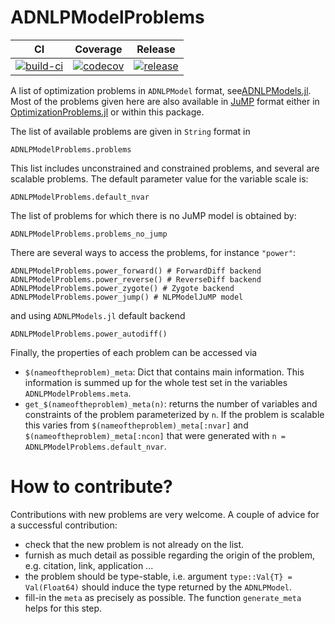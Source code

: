 # ADNLPModelProblems

<!---
| **Documentation** | **CI** | **Coverage** | **Release** | **DOI** |
|:-----------------:|:------:|:------------:|:-----------:|:-------:|
| [![docs-stable][docs-stable-img]][docs-stable-url] [![docs-dev][docs-dev-img]][docs-dev-url] | [![build-ci][build-ci-img]][build-ci-url] | [![codecov][codecov-img]][codecov-url] | [![release][release-img]][release-url] | [![doi][doi-img]][doi-url] |
--->
| **CI** | **Coverage** | **Release** |
|:------:|:------------:|:-----------:|
| [![build-ci][build-ci-img]][build-ci-url] | [![codecov][codecov-img]][codecov-url] | [![release][release-img]][release-url] |

<!---[docs-stable-img]: https://img.shields.io/badge/docs-stable-blue.svg--->
<!---[docs-stable-url]: https://JuliaSmoothOptimizers.github.io/ADNLPModelProblems/stable--->
<!---[docs-dev-img]: https://img.shields.io/badge/docs-dev-purple.svg--->
<!---[docs-dev-url]: https://JuliaSmoothOptimizers.github.io/ADNLPModelProblems/dev--->
[build-ci-img]: https://github.com/tmigot/ADNLPModelProblems/workflows/CI/badge.svg?branch=main
[build-ci-url]: https://github.com/tmigot/ADNLPModelProblems/actions
[codecov-img]: https://codecov.io/gh/tmigot/ADNLPModelProblems/branch/main/graph/badge.svg
[codecov-url]: https://codecov.io/gh/tmigot/ADNLPModelProblems
<!---[release-img]: https://img.shields.io/github/v/release/JuliaSmoothOptimizers/ADNLPModelProblems.svg?style=flat-square--->
<!---[release-url]: https://github.com/JuliaSmoothOptimizers/ADNLPModelProblems/releases--->
[release-img]: https://www.repostatus.org/badges/latest/wip.svg
[release-url]: https://www.repostatus.org/#wip
<!---[doi-img]: https://zenodo.org/badge/DOI/10.5281/zenodo.5056629.svg--->
<!---[doi-url]: https://doi.org/10.5281/zenodo.5056629--->

A list of optimization problems in `ADNLPModel` format, see[ADNLPModels.jl](https://github.com/JuliaSmoothOptimizers/ADNLPModels.jl). Most of the problems given here are also available in [JuMP](https://jump.dev/JuMP.jl/stable/) format either in [OptimizationProblems.jl](https://github.com/JuliaSmoothOptimizers/OptimizationProblems.jl/) or within this package.

The list of available problems are given in `String` format in
```
ADNLPModelProblems.problems
```
This list includes unconstrained and constrained problems, and several are scalable problems. The default parameter value for the variable scale is:
```
ADNLPModelProblems.default_nvar
```
The list of problems for which there is no JuMP model is obtained by:
```
ADNLPModelProblems.problems_no_jump
```

There are several ways to access the problems, for instance `"power"`:
```
ADNLPModelProblems.power_forward() # ForwardDiff backend
ADNLPModelProblems.power_reverse() # ReverseDiff backend
ADNLPModelProblems.power_zygote() # Zygote backend
ADNLPModelProblems.power_jump() # NLPModelJuMP model
```
and using `ADNLPModels.jl` default backend
```
ADNLPModelProblems.power_autodiff()
```

Finally, the properties of each problem can be accessed via
- `$(nameoftheproblem)_meta`: Dict that contains main information. This information is summed up for the whole test set in the variables `ADNLPModelProblems.meta`.
- `get_$(nameoftheproblem)_meta(n)`: returns the number of variables and constraints of the problem parameterized by `n`. 
If the problem is scalable this varies from `$(nameoftheproblem)_meta[:nvar]` and `$(nameoftheproblem)_meta[:ncon]` that were generated with `n = ADNLPModelProblems.default_nvar`.

# How to contribute?

Contributions with new problems are very welcome. A couple of advice for a successful contribution:
- check that the new problem is not already on the list.
- furnish as much detail as possible regarding the origin of the problem, e.g. citation, link, application ...
- the problem should be type-stable, i.e. argument `type::Val{T} = Val(Float64)` should induce the type returned by the `ADNLPModel`.
- fill-in the `meta` as precisely as possible. The function `generate_meta` helps for this step.
